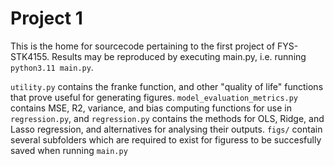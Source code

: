 # Project 1
This is the home for sourcecode pertaining to the first project of FYS-STK4155.
Results may be reproduced by executing main.py, i.e. running 
`python3.11 main.py`.

`utility.py` contains the franke function, and other "quality of life" 
functions that prove useful for generating figures. 
`model_evaluation_metrics.py` contains MSE, R2, variance, and bias computing
functions for use in `regression.py`, and `regression.py` contains the methods
for OLS, Ridge, and Lasso regression, and alternatives for analysing their
outputs.
`figs/` contain several subfolders which are required to exist for figuress to 
be succesfully saved when running `main.py`

